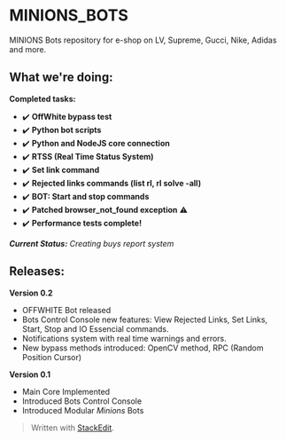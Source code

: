 
# MINIONS_BOTS
MINIONS Bots repository for e-shop on LV, Supreme, Gucci, Nike, Adidas and more.

## What we're doing:
**Completed tasks:**

 - ✔️ **OffWhite bypass test**
 - ✔️ **Python bot scripts**
 - ✔️ **Python and NodeJS core connection**
 - ✔️ **RTSS (Real Time Status System)**
 - ✔️ **Set link command**
 - ✔️ **Rejected links commands (list rl, rl solve -all)**
 - ✔️ **BOT: Start and stop commands**
 - ✔️ **Patched browser_not_found exception** ⚠️
 - ✔️ **Performance tests complete!**


***Current Status:*** *Creating buys report system*


## Releases:

**Version 0.2**

 - OFFWHITE Bot released
 - Bots Control Console new features: View Rejected Links, Set Links, Start, Stop and IO Essencial commands.
 - Notifications system with real time warnings and errors.
 - New bypass methods introduced: OpenCV method, RPC (Random Position Cursor)

**Version 0.1**

 - Main Core Implemented
 - Introduced Bots Control Console
 - Introduced Modular *Minions* Bots

> Written with [StackEdit](https://stackedit.io/).
